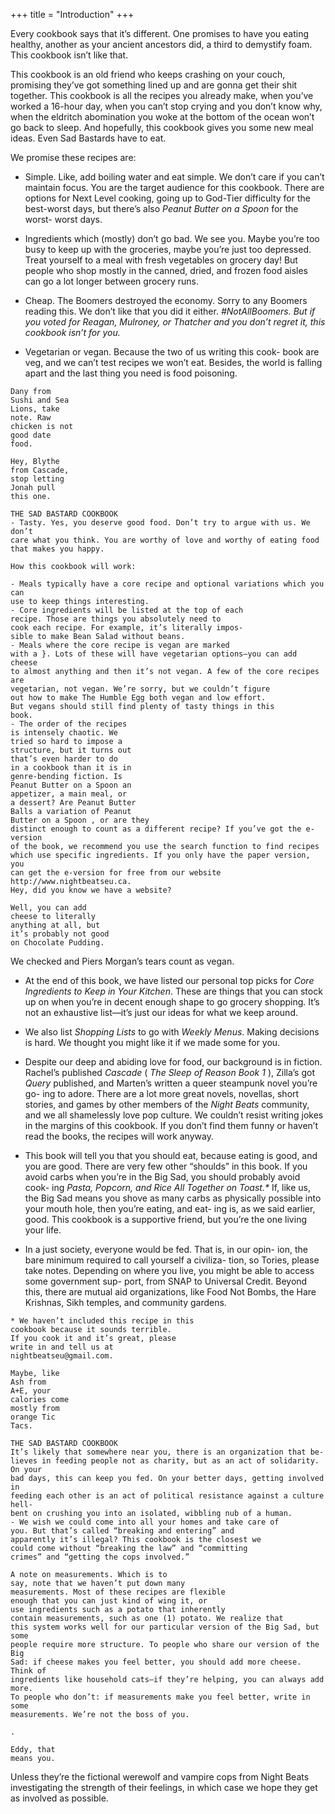 +++
title = "Introduction"
+++

Every cookbook says that it’s different. One promises to have you eating
healthy, another as your ancient ancestors did, a third to
demystify foam. This cookbook isn’t like that.

This cookbook is an old friend who keeps crashing on your
couch, promising they’ve got something lined up and are gonna
get their shit together. This cookbook is all the recipes you
already make, when you’ve worked a 16-hour day, when you can’t stop
crying and you don’t know why, when the eldritch abomination you woke at
the bottom of the ocean won’t go back to sleep. And hopefully, this cookbook
gives you some new meal ideas. Even Sad Bastards have to eat.

We promise these recipes are:

- Simple. Like, add boiling water and eat simple. We don’t care if you can’t
maintain focus. You are the target audience for this cookbook. There are
options for Next Level cooking, going up to God-Tier difficulty for the
best-worst days, but there’s also _Peanut Butter on a Spoon_ for the worst-
worst days.

- Ingredients which (mostly) don’t go bad. We see you. Maybe you’re too
busy to keep up with the groceries, maybe you’re just too depressed.
Treat yourself to a meal with fresh vegetables on grocery day! But people
who shop mostly in the canned, dried, and frozen food aisles can go a lot
longer between grocery runs.

- Cheap. The Boomers destroyed the economy. Sorry to any
Boomers reading this. We don’t like that you did it either.
_#NotAllBoomers. But if you voted for Reagan, Mulroney, or
Thatcher and you don’t regret it, this cookbook isn’t for you._

- Vegetarian or vegan. Because the two of us writing this cook-
book are veg, and we can’t test recipes we won’t eat. Besides, the
world is falling apart and the last thing you need is food poisoning.

```
Dany from
Sushi and Sea
Lions, take
note. Raw
chicken is not
good date
food.
```
```
Hey, Blythe
from Cascade,
stop letting
Jonah pull
this one.
```

```
THE SAD BASTARD COOKBOOK
- Tasty. Yes, you deserve good food. Don’t try to argue with us. We don’t
care what you think. You are worthy of love and worthy of eating food
that makes you happy.
```
```
How this cookbook will work:
```
```
- Meals typically have a core recipe and optional variations which you can
use to keep things interesting.
- Core ingredients will be listed at the top of each
recipe. Those are things you absolutely need to
cook each recipe. For example, it’s literally impos-
sible to make Bean Salad without beans.
- Meals where the core recipe is vegan are marked
with a }. Lots of these will have vegetarian options—you can add cheese
to almost anything and then it’s not vegan. A few of the core recipes are
vegetarian, not vegan. We’re sorry, but we couldn’t figure
out how to make The Humble Egg both vegan and low effort.
But vegans should still find plenty of tasty things in this
book.
- The order of the recipes
is intensely chaotic. We
tried so hard to impose a
structure, but it turns out
that’s even harder to do
in a cookbook than it is in
genre-bending fiction. Is
Peanut Butter on a Spoon an
appetizer, a main meal, or
a dessert? Are Peanut Butter
Balls a variation of Peanut
Butter on a Spoon , or are they
distinct enough to count as a different recipe? If you’ve got the e-version
of the book, we recommend you use the search function to find recipes
which use specific ingredients. If you only have the paper version, you
can get the e-version for free from our website http://www.nightbeatseu.ca.
Hey, did you know we have a website?
```
```
Well, you can add
cheese to literally
anything at all, but
it’s probably not good
on Chocolate Pudding.
```
We checked and
Piers Morgan’s
tears count as
vegan.



- At the end of this book, we have listed our personal top picks for _Core
Ingredients to Keep in Your Kitchen_. These are things that you can stock up
on when you’re in decent enough shape to go grocery shopping. It’s not
an exhaustive list—it’s just our ideas for what we keep around.

- We also list _Shopping Lists_ to go with _Weekly Menus_. Making decisions is
hard. We thought you might like it if we made some for you.

- Despite our deep and abiding love for food, our background is in fiction.
Rachel’s published _Cascade_ ( _The Sleep of Reason Book 1_ ), Zilla’s got _Query_
published, and Marten’s written a queer steampunk novel you’re go-
ing to adore. There are a lot more great novels, novellas, short stories,
and games by other members of the _Night Beats_ community, and we all
shamelessly love pop culture. We couldn’t resist writing jokes in the
margins of this cookbook. If you don’t find them funny or haven’t read
the books, the recipes will work anyway.

- This book will tell you that you should eat, because eating is good, and
you are good. There are very few other “shoulds” in this book. If you
avoid carbs when you’re in the Big Sad, you should probably avoid cook-
ing _Pasta, Popcorn, and Rice All Together on Toast.*_ If, like us,
the Big Sad means you shove as many carbs as physically
possible into your mouth hole, then you’re eating, and eat-
ing is, as we said earlier, good. This cookbook is a supportive
friend, but you’re the one living your life.

- In a just society, everyone would be fed. That is, in our opin-
ion, the bare minimum required to call yourself a civiliza-
tion, so Tories, please take notes. Depending on where you
live, you might be able to access some government sup-
port, from SNAP to Universal Credit. Beyond this, there
are mutual aid organizations, like Food Not Bombs,
the Hare Krishnas, Sikh temples, and community
gardens.

```
* We haven’t included this recipe in this
cookbook because it sounds terrible.
If you cook it and it’s great, please
write in and tell us at
nightbeatseu@gmail.com.
```
```
Maybe, like
Ash from
A+E, your
calories come
mostly from
orange Tic
Tacs.
```

```
THE SAD BASTARD COOKBOOK
It’s likely that somewhere near you, there is an organization that be-
lieves in feeding people not as charity, but as an act of solidarity. On your
bad days, this can keep you fed. On your better days, getting involved in
feeding each other is an act of political resistance against a culture hell-
bent on crushing you into an isolated, wibbling nub of a human.
- We wish we could come into all your homes and take care of
you. But that’s called “breaking and entering” and
apparently it’s illegal? This cookbook is the closest we
could come without “breaking the law” and “committing
crimes” and “getting the cops involved.”
```
```
A note on measurements. Which is to
say, note that we haven’t put down many
measurements. Most of these recipes are flexible
enough that you can just kind of wing it, or
use ingredients such as a potato that inherently
contain measurements, such as one (1) potato. We realize that
this system works well for our particular version of the Big Sad, but some
people require more structure. To people who share our version of the Big
Sad: if cheese makes you feel better, you should add more cheese. Think of
ingredients like household cats—if they’re helping, you can always add more.
To people who don’t: if measurements make you feel better, write in some
measurements. We’re not the boss of you.
```
```
.
```
```
Eddy, that
means you.
```
Unless they’re the fictional
werewolf and vampire
cops from Night Beats
investigating the strength
of their feelings, in which
case we hope they get as
involved as possible.